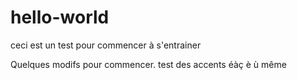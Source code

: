 # hello-world
ceci est un test pour commencer à s'entrainer

Quelques modifs pour commencer. test des accents éàç è ù même
